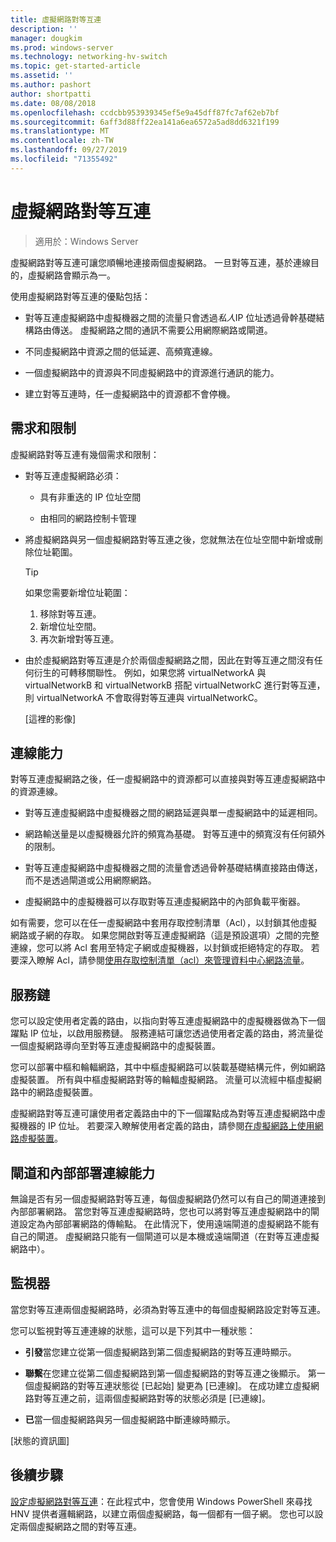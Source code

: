 ```yaml
---
title: 虛擬網路對等互連
description: ''
manager: dougkim
ms.prod: windows-server
ms.technology: networking-hv-switch
ms.topic: get-started-article
ms.assetid: ''
ms.author: pashort
author: shortpatti
ms.date: 08/08/2018
ms.openlocfilehash: ccdcbb953939345ef5e9a45dff87fc7af62eb7bf
ms.sourcegitcommit: 6aff3d88ff22ea141a6ea6572a5ad8dd6321f199
ms.translationtype: MT
ms.contentlocale: zh-TW
ms.lasthandoff: 09/27/2019
ms.locfileid: "71355492"
---
```

# <a name="virtual-network-peering"></a>虛擬網路對等互連

>適用於：Windows Server

虛擬網路對等互連可讓您順暢地連接兩個虛擬網路。 一旦對等互連，基於連線目的，虛擬網路會顯示為一。 

使用虛擬網路對等互連的優點包括：

-   對等互連虛擬網路中虛擬機器之間的流量只會透過*私人*IP 位址透過骨幹基礎結構路由傳送。 虛擬網路之間的通訊不需要公用網際網路或閘道。

-   不同虛擬網路中資源之間的低延遲、高頻寬連線。

-   一個虛擬網路中的資源與不同虛擬網路中的資源進行通訊的能力。

-   建立對等互連時，任一虛擬網路中的資源都不會停機。

## <a name="requirements-and-constraints"></a>需求和限制

虛擬網路對等互連有幾個需求和限制：

- 對等互連虛擬網路必須：

  -   具有非重迭的 IP 位址空間

  -   由相同的網路控制卡管理

- 將虛擬網路與另一個虛擬網路對等互連之後，您就無法在位址空間中新增或刪除位址範圍。

  >[!TIP]
  >如果您需要新增位址範圍：<ol><li>移除對等互連。</li><li>新增位址空間。</li><li>再次新增對等互連。</li></ol>

- 由於虛擬網路對等互連是介於兩個虛擬網路之間，因此在對等互連之間沒有任何衍生的可轉移關聯性。 例如，如果您將 virtualNetworkA 與 virtualNetworkB 和 virtualNetworkB 搭配 virtualNetworkC 進行對等互連，則 virtualNetworkA 不會取得對等互連與 virtualNetworkC。

  [這裡的影像]

## <a name="connectivity"></a>連線能力

對等互連虛擬網路之後，任一虛擬網路中的資源都可以直接與對等互連虛擬網路中的資源連線。

-   對等互連虛擬網路中虛擬機器之間的網路延遲與單一虛擬網路中的延遲相同。

-   網路輸送量是以虛擬機器允許的頻寬為基礎。 對等互連中的頻寬沒有任何額外的限制。

-   對等互連虛擬網路中虛擬機器之間的流量會透過骨幹基礎結構直接路由傳送，而不是透過閘道或公用網際網路。

-   虛擬網路中的虛擬機器可以存取對等互連虛擬網路中的內部負載平衡器。

如有需要，您可以在任一虛擬網路中套用存取控制清單（Acl），以封鎖其他虛擬網路或子網的存取。 如果您開啟對等互連虛擬網路（這是預設選項）之間的完整連線，您可以將 Acl 套用至特定子網或虛擬機器，以封鎖或拒絕特定的存取。 若要深入瞭解 Acl，請參閱[使用存取控制清單（acl）來管理資料中心網路流量](https://docs.microsoft.com/windows-server/networking/sdn/manage/use-acls-for-traffic-flow)。

## <a name="service-chaining"></a>服務鏈

您可以設定使用者定義的路由，以指向對等互連虛擬網路中的虛擬機器做為下一個躍點 IP 位址，以啟用服務鏈。 服務連結可讓您透過使用者定義的路由，將流量從一個虛擬網路導向至對等互連虛擬網路中的虛擬裝置。

您可以部署中樞和輪輻網路，其中中樞虛擬網路可以裝載基礎結構元件，例如網路虛擬裝置。 所有與中樞虛擬網路對等的輪輻虛擬網路。 流量可以流經中樞虛擬網路中的網路虛擬裝置。

虛擬網路對等互連可讓使用者定義路由中的下一個躍點成為對等互連虛擬網路中虛擬機器的 IP 位址。 若要深入瞭解使用者定義的路由，請參閱[在虛擬網路上使用網路虛擬裝置](https://docs.microsoft.com/windows-server/networking/sdn/manage/use-network-virtual-appliances-on-a-vn)。

## <a name="gateways-and-on-premises-connectivity"></a>閘道和內部部署連線能力

無論是否有另一個虛擬網路對等互連，每個虛擬網路仍然可以有自己的閘道連接到內部部署網路。 當您對等互連虛擬網路時，您也可以將對等互連虛擬網路中的閘道設定為內部部署網路的傳輸點。 在此情況下，使用遠端閘道的虛擬網路不能有自己的閘道。 虛擬網路只能有一個閘道可以是本機或遠端閘道（在對等互連虛擬網路中）。

## <a name="monitor"></a>監視器

當您對等互連兩個虛擬網路時，必須為對等互連中的每個虛擬網路設定對等互連。

您可以監視對等互連連線的狀態，這可以是下列其中一種狀態：

-   **引發**當您建立從第一個虛擬網路到第二個虛擬網路的對等互連時顯示。

-   **聯繫**在您建立從第二個虛擬網路到第一個虛擬網路的對等互連之後顯示。 第一個虛擬網路的對等互連狀態從 [已起始] 變更為 [已連線]。 在成功建立虛擬網路對等互連之前，這兩個虛擬網路對等的狀態必須是 [已連線]。

-   **已**當一個虛擬網路與另一個虛擬網路中斷連線時顯示。

[狀態的資訊圖]

## <a name="next-steps"></a>後續步驟
[設定虛擬網路對等互連](sdn-configure-vnet-peering.md)：在此程式中，您會使用 Windows PowerShell 來尋找 HNV 提供者邏輯網路，以建立兩個虛擬網路，每一個都有一個子網。 您也可以設定兩個虛擬網路之間的對等互連。

